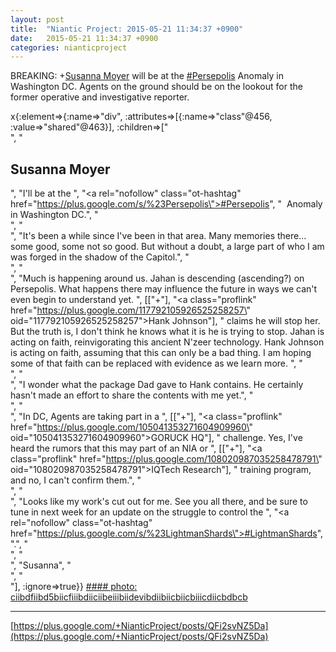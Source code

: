 ```yaml
---
layout: post
title:  "Niantic Project: 2015-05-21 11:34:37 +0900"
date:   2015-05-21 11:34:37 +0900
categories: nianticproject
---
```

BREAKING: +[Susanna Moyer](https://plus.google.com/101560858827970533247 "") will be at the [#Persepolis](https://plus.google.com/s/%23Persepolis "") Anomaly in Washington DC. Agents on the ground should be on the lookout for the former operative and investigative reporter.

x{:element=>{:name=>"div", :attributes=>[{:name=>"class"@456, :value=>"shared"@463}], :children=>["<br />", "<h2>Susanna Moyer</h2>", "I'll be at the  ", "<a rel=\"nofollow\" class=\"ot-hashtag\" href=\"https://plus.google.com/s/%23Persepolis\">#Persepolis</a>", "   Anomaly in Washington DC.", "<br />", "<br />", "It's been a while since I've been in that area. Many memories there... some good, some not so good. But without a doubt, a large part of who I am was forged in the shadow of the Capitol.", "<br />", "<br />", "Much is happening around us. Jahan is descending (ascending?) on Persepolis. What happens there may influence the future in ways we can't even begin to understand yet. ", [["+"], "<a class=\"proflink\" href=\"https://plus.google.com/117792105926525258257\" oid=\"117792105926525258257\">Hank Johnson</a>"], " claims he will stop her. But the truth is, I don't think he knows what it is he is trying to stop. Jahan is acting on faith, reinvigorating this ancient N'zeer technology. Hank Johnson is acting on faith, assuming that this can only be a bad thing. I am hoping some of that faith can be replaced with evidence as we learn more. ", "<br />", "<br />", "I wonder what the package Dad gave to Hank contains. He certainly hasn't made an effort to share the contents with me yet.", "<br />", "<br />", "In DC, Agents are taking part in a ", [["+"], "<a class=\"proflink\" href=\"https://plus.google.com/105041353271604909960\" oid=\"105041353271604909960\">GORUCK HQ</a>"], " challenge. Yes, I've heard the rumors that this may part of an NIA or ", [["+"], "<a class=\"proflink\" href=\"https://plus.google.com/108020987035258478791\" oid=\"108020987035258478791\">IQTech Research</a>"], " training program, and no, I can't confirm them.", "<br />", "<br />", "Looks like my work's cut out for me. See you all there, and be sure to tune in next week for an update on the struggle to control the ", "<a rel=\"nofollow\" class=\"ot-hashtag\" href=\"https://plus.google.com/s/%23LightmanShards\">#LightmanShards</a>", ".", "<br />", "<br />", "Susanna", "<br />", "<br />"], :ignore=>true}}
[#### photo: ciibdfiibd5biicfiiibdiiciibeiiibiidevibdiibiicbiicbiiicdiicbdbcb](https://lh3.googleusercontent.com/-Y4hQUavjNmY/VV0__GgfCAI/AAAAAAAAAWk/i8D0JaHR9hE/w800-h800/DC.jpg "")
- - -
[https://plus.google.com/+NianticProject/posts/QFi2svNZ5Da](https://plus.google.com/+NianticProject/posts/QFi2svNZ5Da)
